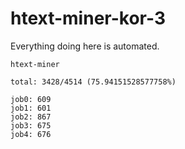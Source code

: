 # htext-miner-kor-3

Everything doing here is automated.

```
htext-miner

total: 3428/4514 (75.94151528577758%)

job0: 609
job1: 601
job2: 867
job3: 675
job4: 676
```